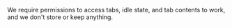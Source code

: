 We require permissions to access tabs, idle state, and tab contents to work, and we don't store or keep anything. 
